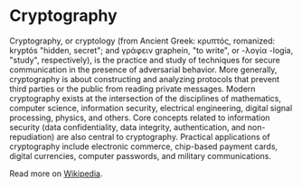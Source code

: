 # Cryptography

Cryptography, or cryptology (from Ancient Greek: κρυπτός, romanized: kryptós "hidden, secret"; and γράφειν graphein, "to write", or -λογία -logia, "study", respectively), is the practice and study of techniques for secure communication in the presence of adversarial behavior. More generally, cryptography is about constructing and analyzing protocols that prevent third parties or the public from reading private messages. Modern cryptography exists at the intersection of the disciplines of mathematics, computer science, information security, electrical engineering, digital signal processing, physics, and others. Core concepts related to information security (data confidentiality, data integrity, authentication, and non-repudiation) are also central to cryptography. Practical applications of cryptography include electronic commerce, chip-based payment cards, digital currencies, computer passwords, and military communications.

Read more on [Wikipedia](https://en.wikipedia.org/wiki/Cryptography).

